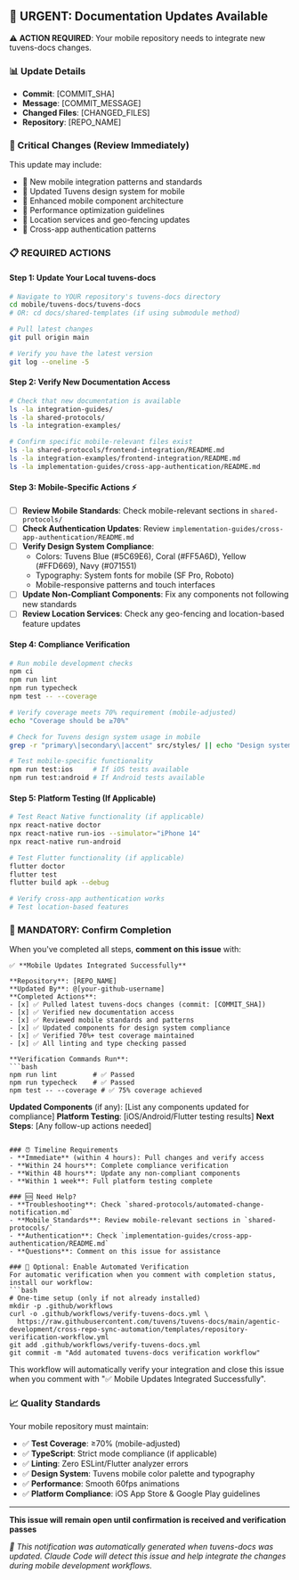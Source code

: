 ## 📢 URGENT: Documentation Updates Available

⚠️ **ACTION REQUIRED**: Your mobile repository needs to integrate new tuvens-docs changes.

### 📊 Update Details
- **Commit**: [COMMIT_SHA]
- **Message**: [COMMIT_MESSAGE]
- **Changed Files**: [CHANGED_FILES]
- **Repository**: [REPO_NAME]

### 🚨 Critical Changes (Review Immediately)
This update may include:
- 📱 New mobile integration patterns and standards
- 🎨 Updated Tuvens design system for mobile
- 🔧 Enhanced mobile component architecture
- 🚀 Performance optimization guidelines
- 📍 Location services and geo-fencing updates
- 🔐 Cross-app authentication patterns

### 📋 REQUIRED ACTIONS

#### Step 1: Update Your Local tuvens-docs
```bash
# Navigate to YOUR repository's tuvens-docs directory
cd mobile/tuvens-docs/tuvens-docs
# OR: cd docs/shared-templates (if using submodule method)

# Pull latest changes
git pull origin main

# Verify you have the latest version
git log --oneline -5
```

#### Step 2: Verify New Documentation Access
```bash
# Check that new documentation is available
ls -la integration-guides/
ls -la shared-protocols/
ls -la integration-examples/

# Confirm specific mobile-relevant files exist
ls -la shared-protocols/frontend-integration/README.md
ls -la integration-examples/frontend-integration/README.md
ls -la implementation-guides/cross-app-authentication/README.md
```

#### Step 3: Mobile-Specific Actions ⚡
- [ ] **Review Mobile Standards**: Check mobile-relevant sections in `shared-protocols/`
- [ ] **Check Authentication Updates**: Review `implementation-guides/cross-app-authentication/README.md`
- [ ] **Verify Design System Compliance**: 
  - Colors: Tuvens Blue (#5C69E6), Coral (#FF5A6D), Yellow (#FFD669), Navy (#071551)
  - Typography: System fonts for mobile (SF Pro, Roboto)
  - Mobile-responsive patterns and touch interfaces
- [ ] **Update Non-Compliant Components**: Fix any components not following new standards
- [ ] **Review Location Services**: Check any geo-fencing and location-based feature updates

#### Step 4: Compliance Verification
```bash
# Run mobile development checks
npm ci
npm run lint
npm run typecheck
npm test -- --coverage

# Verify coverage meets 70% requirement (mobile-adjusted)
echo "Coverage should be ≥70%"

# Check for Tuvens design system usage in mobile
grep -r "primary\|secondary\|accent" src/styles/ || echo "Design system in use"

# Test mobile-specific functionality
npm run test:ios     # If iOS tests available
npm run test:android # If Android tests available
```

#### Step 5: Platform Testing (If Applicable)
```bash
# Test React Native functionality (if applicable)
npx react-native doctor
npx react-native run-ios --simulator="iPhone 14"
npx react-native run-android

# Test Flutter functionality (if applicable) 
flutter doctor
flutter test
flutter build apk --debug

# Verify cross-app authentication works
# Test location-based features
```

### 🔄 MANDATORY: Confirm Completion

When you've completed all steps, **comment on this issue** with:

```
✅ **Mobile Updates Integrated Successfully**

**Repository**: [REPO_NAME]
**Updated By**: @[your-github-username]
**Completed Actions**:
- [x] ✅ Pulled latest tuvens-docs changes (commit: [COMMIT_SHA])
- [x] ✅ Verified new documentation access
- [x] ✅ Reviewed mobile standards and patterns
- [x] ✅ Updated components for design system compliance
- [x] ✅ Verified 70%+ test coverage maintained
- [x] ✅ All linting and type checking passed

**Verification Commands Run**:
```bash
npm run lint         # ✅ Passed
npm run typecheck    # ✅ Passed  
npm test -- --coverage # ✅ 75% coverage achieved
```

**Updated Components** (if any): [List any components updated for compliance]
**Platform Testing**: [iOS/Android/Flutter testing results]
**Next Steps**: [Any follow-up actions needed]
```

### ⏰ Timeline Requirements
- **Immediate** (within 4 hours): Pull changes and verify access
- **Within 24 hours**: Complete compliance verification
- **Within 48 hours**: Update any non-compliant components
- **Within 1 week**: Full platform testing complete

### 🆘 Need Help?
- **Troubleshooting**: Check `shared-protocols/automated-change-notification.md`
- **Mobile Standards**: Review mobile-relevant sections in `shared-protocols/`
- **Authentication**: Check `implementation-guides/cross-app-authentication/README.md`
- **Questions**: Comment on this issue for assistance

### 🤖 Optional: Enable Automated Verification
For automatic verification when you comment with completion status, install our workflow:
```bash
# One-time setup (only if not already installed)
mkdir -p .github/workflows
curl -o .github/workflows/verify-tuvens-docs.yml \
  https://raw.githubusercontent.com/tuvens/tuvens-docs/main/agentic-development/cross-repo-sync-automation/templates/repository-verification-workflow.yml
git add .github/workflows/verify-tuvens-docs.yml
git commit -m "Add automated tuvens-docs verification workflow"
```
This workflow will automatically verify your integration and close this issue when you comment with "✅ Mobile Updates Integrated Successfully".

### 📈 Quality Standards
Your mobile repository must maintain:
- ✅ **Test Coverage**: ≥70% (mobile-adjusted)
- ✅ **TypeScript**: Strict mode compliance (if applicable)
- ✅ **Linting**: Zero ESLint/Flutter analyzer errors
- ✅ **Design System**: Tuvens mobile color palette and typography
- ✅ **Performance**: Smooth 60fps animations
- ✅ **Platform Compliance**: iOS App Store & Google Play guidelines

---
**This issue will remain open until confirmation is received and verification passes**

*🤖 This notification was automatically generated when tuvens-docs was updated. Claude Code will detect this issue and help integrate the changes during mobile development workflows.*